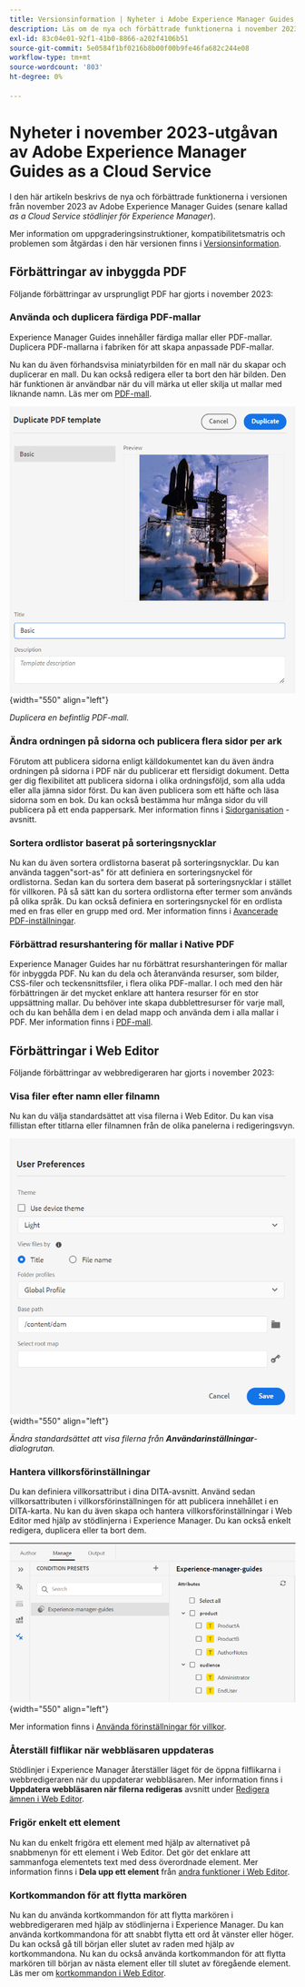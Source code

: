 ```yaml
---
title: Versionsinformation | Nyheter i Adobe Experience Manager Guides, november 2023-versionen
description: Läs om de nya och förbättrade funktionerna i november 2023-utgåvan av Adobe Experience Manager Guides as a Cloud Service.
exl-id: 83c04e01-92f1-41b0-8866-a202f4106b51
source-git-commit: 5e0584f1bf0216b8b00f00b9fe46fa682c244e08
workflow-type: tm+mt
source-wordcount: '803'
ht-degree: 0%

---
```


# Nyheter i november 2023-utgåvan av Adobe Experience Manager Guides as a Cloud Service

I den här artikeln beskrivs de nya och förbättrade funktionerna i versionen från november 2023 av Adobe Experience Manager Guides (senare kallad *as a Cloud Service stödlinjer för Experience Manager*).

Mer information om uppgraderingsinstruktioner, kompatibilitetsmatris och problemen som åtgärdas i den här versionen finns i [Versionsinformation](release-notes-2023.11.0.md).

## Förbättringar av inbyggda PDF

Följande förbättringar av ursprungligt PDF har gjorts i november 2023:

### Använda och duplicera färdiga PDF-mallar

Experience Manager Guides innehåller färdiga mallar eller PDF-mallar. Duplicera PDF-mallarna i fabriken för att skapa anpassade PDF-mallar.

Nu kan du även förhandsvisa miniatyrbilden för en mall när du skapar och duplicerar en mall. Du kan också redigera eller ta bort den här bilden. Den här funktionen är användbar när du vill märka ut eller skilja ut mallar med liknande namn.
Läs mer om [PDF-mall](../native-pdf/pdf-template.md).

![Mallen Duplicera PDF](assets/duplicate-template.png){width="550" align="left"}

*Duplicera en befintlig PDF-mall.*


### Ändra ordningen på sidorna och publicera flera sidor per ark

Förutom att publicera sidorna enligt källdokumentet kan du även ändra ordningen på sidorna i PDF när du publicerar ett flersidigt dokument.  Detta ger dig flexibilitet att publicera sidorna i olika ordningsföljd, som alla udda eller alla jämna sidor först. Du kan även publicera som ett häfte och läsa sidorna som en bok. Du kan också bestämma hur många sidor du vill publicera på ett enda pappersark. Mer information finns i [Sidorganisation](../native-pdf/components-pdf-template.md#page-organization) -avsnitt.

### Sortera ordlistor baserat på sorteringsnycklar

Nu kan du även sortera ordlistorna baserat på sorteringsnycklar. Du kan använda taggen&quot;sort-as&quot; för att definiera en sorteringsnyckel för ordlistorna. Sedan kan du sortera dem baserat på sorteringsnycklar i stället för villkoren. På så sätt kan du sortera ordlistorna efter termer som används på olika språk. Du kan också definiera en sorteringsnyckel för en ordlista med en fras eller en grupp med ord.
Mer information finns i [Avancerade PDF-inställningar](../native-pdf/components-pdf-template.md#advanced-pdf-settings).


### Förbättrad resurshantering för mallar i Native PDF

Experience Manager Guides har nu förbättrat resurshanteringen för mallar för inbyggda PDF. Nu kan du dela och återanvända resurser, som bilder, CSS-filer och teckensnittsfiler, i flera olika PDF-mallar. I och med den här förbättringen är det mycket enklare att hantera resurser för en stor uppsättning mallar. Du behöver inte skapa dubblettresurser för varje mall, och du kan behålla dem i en delad mapp och använda dem i alla mallar i PDF.
Mer information finns i [PDF-mall](../native-pdf/pdf-template.md).

## Förbättringar i Web Editor

Följande förbättringar av webbredigeraren har gjorts i november 2023:


### Visa filer efter namn eller filnamn

Nu kan du välja standardsättet att visa filerna i Web Editor. Du kan visa fillistan efter titlarna eller filnamnen från de olika panelerna i redigeringsvyn.

![Dialogrutan Användarinställningar](assets/user-preferences-2311.png){width="550" align="left"}

*Ändra standardsättet att visa filerna från **Användarinställningar**-dialogrutan.*


### Hantera villkorsförinställningar

Du kan definiera villkorsattribut i dina DITA-avsnitt. Använd sedan villkorsattributen i villkorsförinställningen för att publicera innehållet i en DITA-karta. Nu kan du även skapa och hantera villkorsförinställningar i Web Editor med hjälp av stödlinjerna i Experience Manager. Du kan också enkelt redigera, duplicera eller ta bort dem.

![Förinställda villkor på fliken Hantera i webbredigeraren ](assets/web-editor-manage-condition-presets.png){width="550" align="left"}

Mer information finns i [Använda förinställningar för villkor](../user-guide/generate-output-use-condition-presets.md).

### Återställ filflikar när webbläsaren uppdateras

Stödlinjer i Experience Manager återställer läget för de öppna filflikarna i webbredigeraren när du uppdaterar webbläsaren. Mer information finns i **Uppdatera webbläsaren när filerna redigeras** avsnitt under [Redigera ämnen i Web Editor](../user-guide/web-editor-edit-topics.md).

### Frigör enkelt ett element

Nu kan du enkelt frigöra ett element med hjälp av alternativet på snabbmenyn för ett element i Web Editor. Det gör det enklare att sammanfoga elementets text med dess överordnade element.
Mer information finns i **Dela upp ett element** från [andra funktioner i Web Editor](../user-guide/web-editor-other-features.md).

### Kortkommandon för att flytta markören

Nu kan du använda kortkommandon för att flytta markören i webbredigeraren med hjälp av stödlinjerna i Experience Manager. Du kan använda kortkommandona för att snabbt flytta ett ord åt vänster eller höger. Du kan också gå till början eller slutet av raden med hjälp av kortkommandona.
Nu kan du också använda kortkommandon för att flytta markören till början av nästa element eller till slutet av föregående element.
Läs mer om [kortkommandon i Web Editor](../user-guide/web-editor-keyboard-shortcuts.md).
